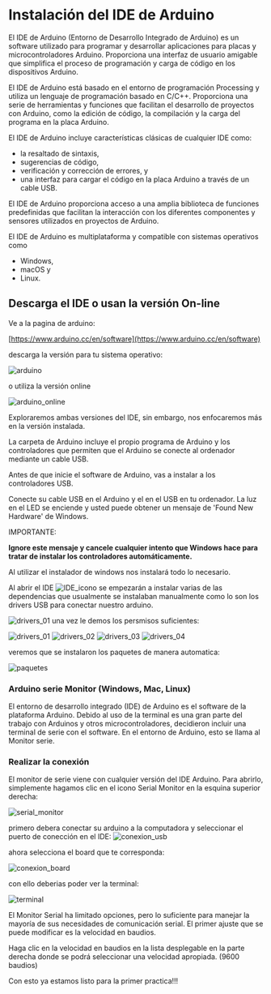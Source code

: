 # Instalación del IDE de Arduino

El IDE de Arduino (Entorno de Desarrollo Integrado de Arduino) es un software utilizado para programar y desarrollar aplicaciones para placas y microcontroladores Arduino. Proporciona una interfaz de usuario amigable que simplifica el proceso de programación y carga de código en los dispositivos Arduino.

El IDE de Arduino está basado en el entorno de programación Processing y utiliza un lenguaje de programación basado en C/C++. Proporciona una serie de herramientas y funciones que facilitan el desarrollo de proyectos con Arduino, como la edición de código, la compilación y la carga del programa en la placa Arduino.

El IDE de Arduino incluye características clásicas de cualquier IDE como: 
- la resaltado de sintaxis, 
- sugerencias de código, 
- verificación y corrección de errores, y 
- una interfaz para cargar el código en la placa Arduino a través de un cable USB. 

El IDE de Arduino proporciona acceso a una amplia biblioteca de funciones predefinidas que facilitan la interacción con los diferentes componentes y sensores utilizados en proyectos de Arduino.

El IDE de Arduino es multiplataforma y compatible con sistemas operativos como 
- Windows, 
- macOS y 
- Linux.


## Descarga el IDE o usan la versión On-line


Ve a la pagina de arduino:

[https://www.arduino.cc/en/software](https://www.arduino.cc/en/software)

descarga la versión para tu sistema operativo:

![arduino](./images/arduino.png)

o utiliza la versión online

![arduino_online](./images/arduino_online.png)


Exploraremos ambas versiones del IDE, sin embargo, nos enfocaremos más en la versión instalada.

La carpeta de Arduino incluye el propio programa de Arduino y los controladores que permiten que el Arduino se conecte al ordenador mediante un cable USB. 

Antes de que inicie el software de Arduino, vas a instalar a los controladores USB.

Conecte su cable USB en el Arduino y el en el USB en tu ordenador. La luz en el LED se enciende y usted puede obtener un mensaje de 'Found New Hardware' de Windows. 

IMPORTANTE:

**Ignore este mensaje y cancele cualquier intento que Windows hace para tratar de instalar los controladores automáticamente.**


Al utilizar el instalador de windows nos instalará todo lo necesario.

Al abrir el IDE ![IDE_icono](./images/arduino_icono_png.PNG) se empezarán a instalar varias de las dependencias que usualmente se instalaban manualmente como lo son los drivers USB para conectar nuestro arduino.

![drivers_01](images/arduino_firewall.png)
una vez le demos los persmisos suficientes:

![drivers_01](images/arduino_drivers.png)
![drivers_02](images/arduino_drivers_02.png)
![drivers_03](images/arduino_drivers_03.png)
![drivers_04](images/arduino_drivers_04.png)

veremos que se instalaron los paquetes de manera automatica:

![paquetes](images/paquetes.png)





### Arduino serie Monitor (Windows, Mac, Linux)

El entorno de desarrollo integrado (IDE) de Arduino es el software de la plataforma Arduino. Debido al uso de la terminal es una gran parte del trabajo con Arduinos y otros microcontroladores, decidieron incluir una terminal de serie con el software. En el entorno de Arduino, esto se llama al Monitor serie.

### Realizar la conexión

El monitor de serie viene con cualquier versión del IDE Arduino. Para abrirlo, simplemente hagamos clic en el icono 
Serial Monitor en la esquina superior derecha:

![serial_monitor](./images/serial_monitor.png)

primero debera conectar su arduino a la computadora y seleccionar el puerto de conección en el IDE:
![conexion_usb](./images/conexion_usb.png)

ahora selecciona el board que te corresponda:

![conexion_board](./images/conexion_usb_board.png)

con ello deberias poder ver la terminal:

![terminal](./images/conexion_usb_terminal.png)


El Monitor Serial ha limitado opciones, pero lo suficiente para manejar la mayoría de sus necesidades de comunicación serial. El primer ajuste que se puede modificar es la velocidad en baudios. 


Haga clic en la velocidad en baudios en la lista desplegable en la parte derecha donde se  podrá seleccionar una velocidad apropiada. (9600 baudios)

Con esto ya estamos listo para la primer practica!!!
